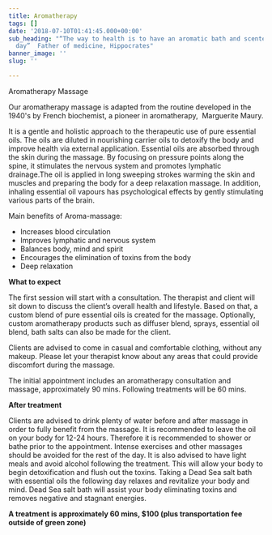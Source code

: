 ```yaml
---
title: Aromatherapy
tags: []
date: '2018-07-10T01:41:45.000+00:00'
sub_heading: "“The way to health is to have an aromatic bath and scented massage every
  day”  Father of medicine, Hippocrates"
banner_image: ''
slug: ''

---
```

Aromatherapy Massage

Our aromatherapy massage is adapted from the routine developed in the 1940's by French biochemist, a pioneer in aromatherapy,  Marguerite Maury.

It is a gentle and holistic approach to the therapeutic use of pure essential oils. The oils are diluted in nourishing carrier oils to detoxify the body and improve health via external application. Essential oils are absorbed through the skin during the massage. By focusing on pressure points along the spine, it stimulates the nervous system and promotes lymphatic drainage.The oil is applied in long sweeping strokes warming the skin and muscles and preparing the body for a deep relaxation massage. In addition, inhaling essential oil vapours has psychological effects by gently stimulating various parts of the brain.

Main benefits of Aroma-massage:

* Increases blood circulation
* Improves lymphatic and nervous system
* Balances body, mind and spirit
* Encourages the elimination of toxins from the body
* Deep relaxation

**What to expect**

The first session will start with a consultation. The therapist and client will sit down to discuss the client’s overall health and lifestyle. Based on that, a custom blend of pure essential oils is created for the massage. Optionally, custom aromatherapy products such as diffuser blend, sprays, essential oil blend, bath salts can also be made for the client.

Clients are advised to come in casual and comfortable clothing, without any makeup. Please let your therapist know about any areas that could provide discomfort during the massage.

The initial appointment includes an aromatherapy consultation and massage, approximately 90 mins. Following treatments will be 60 mins.

**After treatment**

Clients are advised to drink plenty of water before and after massage in order to fully benefit from the massage. It is recommended to leave the oil on your body for 12-24 hours. Therefore it is recommended to shower or bathe prior to the appointment. Intense exercises and other massages should be avoided for the rest of the day. It is also advised to have light meals and avoid alcohol following the treatment. This will allow your body to begin detoxification and flush out the toxins. Taking a Dead Sea salt bath with essential oils the following day relaxes and revitalize your body and mind. Dead Sea salt bath will assist your body eliminating toxins and removes negative and stagnant energies.

**A treatment is approximately 60 mins, $100 (plus transportation fee outside of green zone)**